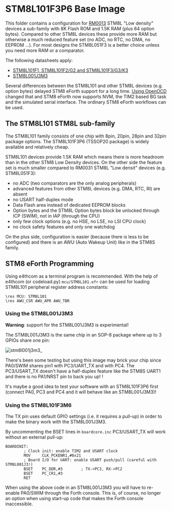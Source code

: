 # STM8L101F3P6 Base Image

This folder contains a configuration for [RM0013](https://www.st.com/content/ccc/resource/technical/document/reference_manual/73/41/6f/b1/fd/45/4e/18/CD00184503.pdf/files/CD00184503.pdf/jcr:content/translations/en.CD00184503.pdf) STM8L "Low density" devices a sub-family with 8K Flash ROM and 1.5K RAM (plus 64 option bytes). Compared to other STM8L devices these provide more RAM but otherwise a much reduced feature set (no ADC, no RTC, no DMA, no EEPROM ...). For most designs the STM8L051F3 is a better choice unless you need more RAM or a comparator.

The following datasheets apply:

* [STM8L101F1, STM8L101F2/G2 and STM8L101F3/G3/K3](https://www.st.com/resource/en/datasheet/stm8l101f1.pdf)
* [STM8L001J3M3](https://www.st.com/resource/en/datasheet/stm8l001j3.pdf)

Several differences between the STM8L101 and other STM8L devices (e.g. option bytes) delayed STM8 eForth support for a long time. [Using OpenOCD](https://hackaday.io/project/16097-eforth-for-cheap-stm8s-gadgets/log/184032-openocd-config-files-for-stm8l-low-density-devices) changed that and STM8 eForth now supports NVM, the TIM2 based BG task and the simulated serial interface. The ordinary STM8 eForth workflows can be used.

## The STM8L101 STM8L sub-family

The STM8L101 family consists of one chip with 8pin, 20pin, 28pin and 32pin package options. The STM8L101F3P6 (TSSOP20 package) is widely available and relatively cheap.

STM8L101 devices provide 1.5K RAM which means there is more headroom than in the other STM8 Low Density devices. On the other side the feature set is much smaller compared to RM0031 STM8L "Low densit" devices (e.g. STM8L051F3):

* no ADC (two comparators are the only analog peripherals)
* advanced features from other STM8L devices (e.g. DMA, RTC, RI) are absent
* no USART half-duplex mode
* Data Flash area instead of dedicated EEPROM blocks
* Option bytes and the STM8L Option bytes block be unlocked through ICP (SWIM), not in IAP (through the CPU)
* only few clock options (e.g. no HSE, no LSE, no LSI CPU clock)
* no clock safety features and only one watchdog

On the plus side, configuration is easier (because there is less to be configured) and there is an AWU (Auto Wakeup Unit) like in the STM8S family.


## STM8 eForth Programming

Using e4thcom as a terminal program is recommended. With the help of e4thcom (or codeload.py) `mcu/STM8L101.efr` can be used for loading STM8L101 peripheral register address constants:

```Forth
\res MCU: STM8L101
\res AWU_CSR AWU_APR AWU_TBR
```

### Using the STM8L001J3M3

**Warning**: support for the STM8L001J3M3 is experimental!

The STM8L001J3M3 is the same chip in an SOP-8 package where up to 3 GPIOs share one pin:

![stm8l001j3m3_](https://user-images.githubusercontent.com/5466977/95388369-79975200-08f2-11eb-9638-21cc8b1a247d.png)

There's been some testing but using this image may brick your chip since PA0/SWIM shares pin1 with PC3/UART_TX and with PC4. The PC3/USART_TX doesn't have a half-duplex feature like the STM8S UART1 and there is no PA1/NRST pin to back you up!
!

It's maybe a good idea to test your software with an STM8L101F3P6 first (connect PA0, PC3 and PC4 and it will behave like an STM8L001J3M3)!

### Using the STM8L101F3M6

The TX pin uses default GPIO settings (i.e. it requires a pull-up) in order to make the binary work with the STM8L001J3M3.

By uncommenting the BSET lines in `boardcore.inc` PC3/USART_TX will work without an external pull-up:

```
BOARDINIT:
        ; Clock init: enable TIM2 and USART clock
        MOV     CLK_PCKENR1,#0x21
        ; Board I/O for UART: enable USART push/pull (careful with STM8L001J3!)
        BSET    PC_DDR,#3        ; TX->PC3, RX->PC2
        BSET    PC_CR1,#3
        RET
```

When using the above code in an STM8L001J3M3 you will have to re-enable PA0/SWIM through the Forth console. This is, of course, no longer an option when using start-up code that makes the Forth console inaccessible.
